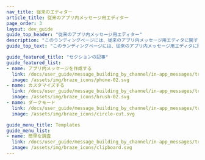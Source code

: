 ```yaml
---
nav_title: 従来のエディター
article_title: 従来のアプリ内メッセージ用エディター
page_order: 3
layout: dev_guide
guide_top_header: "従来のアプリ内メッセージ用エディター"
description: "このランディングページには、従来のアプリ内メッセージ用エディタに関する情報が掲載されている。"
guide_top_text: "このランディングページには、従来のアプリ内メッセージ用エディタに関する情報が掲載されている。"

guide_featured_title: "セクションの記事"
guide_featured_list:
- name: アプリ内メッセージを作成する
  link: /docs/user_guide/message_building_by_channel/in-app_messages/traditional/create/
  image: /assets/img/braze_icons/phone-02.svg
- name: カスタマイズする
  link: /docs/user_guide/message_building_by_channel/in-app_messages/traditional/customize/
  image: /assets/img/braze_icons/brush-02.svg
- name: ダークモード
  link: /docs/user_guide/message_building_by_channel/in-app_messages/traditional/dark-mode/
  image: /assets/img/braze_icons/circle-cut.svg

guide_menu_title: Templates
guide_menu_list:
- name: 簡単な調査
  link: /docs/user_guide/message_building_by_channel/in-app_messages/traditional/templates/simple_survey/
  image: /assets/img/braze_icons/clipboard.svg
---
```


<br><br>